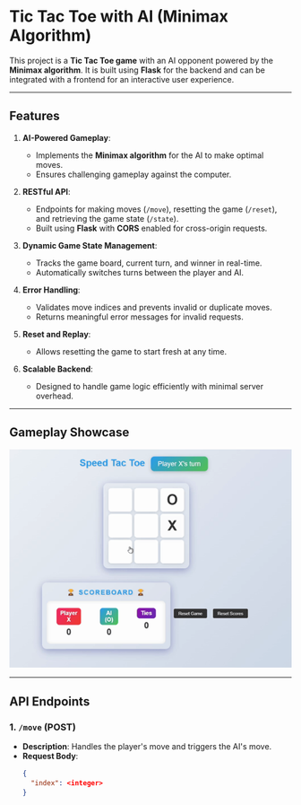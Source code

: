 # Tic Tac Toe with AI (Minimax Algorithm)

This project is a **Tic Tac Toe game** with an AI opponent powered by the **Minimax algorithm**. It is built using **Flask** for the backend and can be integrated with a frontend for an interactive user experience.

---

## Features

1. **AI-Powered Gameplay**:
   - Implements the **Minimax algorithm** for the AI to make optimal moves.
   - Ensures challenging gameplay against the computer.

2. **RESTful API**:
   - Endpoints for making moves (`/move`), resetting the game (`/reset`), and retrieving the game state (`/state`).
   - Built using **Flask** with **CORS** enabled for cross-origin requests.

3. **Dynamic Game State Management**:
   - Tracks the game board, current turn, and winner in real-time.
   - Automatically switches turns between the player and AI.

4. **Error Handling**:
   - Validates move indices and prevents invalid or duplicate moves.
   - Returns meaningful error messages for invalid requests.

5. **Reset and Replay**:
   - Allows resetting the game to start fresh at any time.

6. **Scalable Backend**:
   - Designed to handle game logic efficiently with minimal server overhead.

---

## Gameplay Showcase

![Gameplay Demonstration](README%20-%20docs/Gameplay%20Showcase.gif)

---

## API Endpoints

### **1. `/move` (POST)**
- **Description**: Handles the player's move and triggers the AI's move.
- **Request Body**:
  ```json
  {
    "index": <integer> 
  }